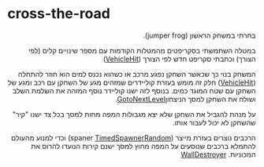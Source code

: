 # cross-the-road
<div dir='rtl' lang='he'>
בחרתי במשחק הראשון (jumper frog).
 
 במטלה השתמשתי בסקריפטים מהמטלות הקודמות עם מספר שינויים קלים (לפי הצורך) וכתבתי סקריפט חדש לפי הצורך ([VehicleHit](https://github.com/gamedev-yarin/cross-the-road/blob/main/Assets/Scripts/collisions/VehicleHit.cs))
 
 המשחק בנוי כך שכאשר השחקן נפגע מרכב או כשהוא נכנס למים הוא חוזר להתחלה ([VehicleHit](https://github.com/gamedev-yarin/cross-the-road/blob/main/Assets/Scripts/collisions/VehicleHit.cs)) חלק זה מומש בעזרת קוליידרים שמזהים מגע של השחקן עם רכב ומגע של השחקן עם שטח המוגד כמים.
בנוסף לזה ישנו קוליידר נוסף המזהה את השלמת השלב ושולח את השחקן למסך הניצחון[GotoNextLevel](https://github.com/gamedev-yarin/cross-the-road/blob/main/Assets/Scripts/level/GotoNextLevel.cs).

על מנהת להגביל את השחקן שלא יצא מגבולות המפה מחות למסך בכל צד ישנו "קיר" שהשחקן לא יכול לעבור אותו.

הרכבים נוצרים בעזרת מייצר (spaner [TimedSpawnerRandom](https://github.com/gamedev-yarin/cross-the-road/blob/main/Assets/Scripts/spawners/TimedSpawnerRandom.cs)) וכדי למנוע מהעולם להתמלא ברכבים שנוסעים על המפה מחוץ למסך ישנם קירות הנועדו להרוס את המכוניות. [WallDestroyer](https://github.com/gamedev-yarin/cross-the-road/blob/main/Assets/Scripts/collisions/WallDestroyer.cs)
</div>
